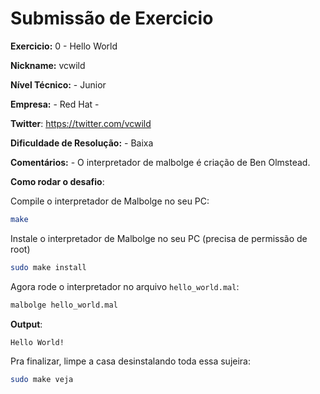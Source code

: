 # Submissão de Exercicio

**Exercicio:** 0 - Hello World

**Nickname:** vcwild

**Nível Técnico:** - Junior

**Empresa:** - Red Hat -

**Twitter**: https://twitter.com/vcwild

**Dificuldade de Resolução:** - Baixa

**Comentários:** - O interpretador de malbolge é criação de Ben Olmstead.

**Como rodar o desafio**:

Compile o interpretador de Malbolge no seu PC:

```bash
make
```

Instale o interpretador de Malbolge no seu PC (precisa de permissão de root)

```bash
sudo make install
```

Agora rode o interpretador no arquivo `hello_world.mal`:

```bash
malbolge hello_world.mal
```

**Output**:

```bash
Hello World!
```

Pra finalizar, limpe a casa desinstalando toda essa sujeira:

```bash
sudo make veja
```
